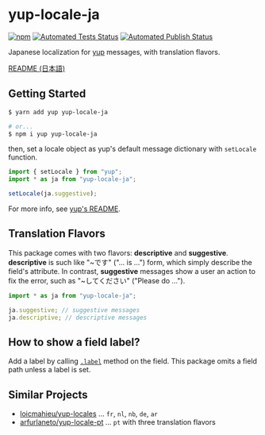 # yup-locale-ja

[![npm](https://img.shields.io/npm/v/yup-locale-ja)](https://www.npmjs.com/package/yup-locale-ja)
[![Automated Tests Status](https://img.shields.io/github/actions/workflow/status/pocka/yup-locale-ja/test.yml?branch=master&label=test&logo=github)](https://github.com/pocka/yup-locale-ja/actions?query=workflow%3ATest)
[![Automated Publish Status](https://img.shields.io/github/actions/workflow/status/pocka/yup-locale-ja/publish.yml?label=publish&logo=github)](https://github.com/pocka/yup-locale-ja/actions?query=workflow%3APublish)

Japanese localization for [yup](https://github.com/jquense/yup) messages, with translation flavors.

[README (日本語)](./README_ja.md)

## Getting Started

```sh
$ yarn add yup yup-locale-ja

# or...
$ npm i yup yup-locale-ja
```

then, set a locale object as yup's default message dictionary with `setLocale` function.

```js
import { setLocale } from "yup";
import * as ja from "yup-locale-ja";

setLocale(ja.suggestive);
```

For more info, see [yup's README](https://github.com/jquense/yup#using-a-custom-locale-dictionary).

## Translation Flavors

This package comes with two flavors: **descriptive** and **suggestive**.
**descriptive** is such like "~です" ("... is ...") form, which simply describe the field's attribute.
In contrast, **suggestive** messages show a user an action to fix the error, such as "~してください" ("Please do ...").

```js
import * as ja from "yup-locale-ja";

ja.suggestive; // suggestive messages
ja.descriptive; // descriptive messages
```

## How to show a field label?

Add a label by calling [`.label`](https://github.com/jquense/yup#mixedlabellabel-string-schema) method on the field.
This package omits a field path unless a label is set.

## Similar Projects

- [loicmahieu/yup-locales](https://github.com/loicmahieu/yup-locales) ... `fr`, `nl`, `nb`, `de`, `ar`
- [arfurlaneto/yup-locale-pt](https://github.com/arfurlaneto/yup-locale-pt) ... `pt` with three translation flavors
